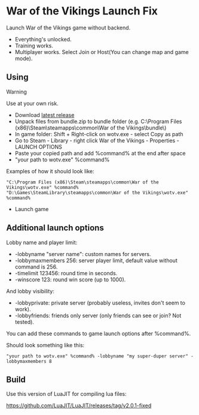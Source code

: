 # War of the Vikings Launch Fix
Launch War of the Vikings game without backend.
- Everything's unlocked.
- Training works.
- Multiplayer works. Select Join or Host(You can change map and game mode).
## Using
> [!WARNING]
> Use at your own risk.
- Download [latest release](https://github.com/angaityel/wotv-re/releases)
- Unpack files from bundle.zip to bundle folder (e.g. C:\Program Files (x86)\Steam\steamapps\common\War of the Vikings\bundle\\)
- In game folder: Shift + Right-click on wotv.exe - select Copy as path
- Go to Steam - Library - right click War of the Vikings - Properties - LAUNCH OPTIONS
- Paste your copied path and add %command% at the end after space
- "your path to wotv.exe" %command%

Examples of how it should look like:
```
"C:\Program Files (x86)\Steam\steamapps\common\War of the Vikings\wotv.exe" %command%
"D:\Games\SteamLibrary\steamapps\common\War of the Vikings\wotv.exe" %command%
```
- Launch game
## Additional launch options
Lobby name and player limit:
- -lobbyname "server name": custom names for servers.
- -lobbymaxmembers 256: server player limit, default value without command is 256.
- -timelimit 123456: round time in seconds.
- -winscore 123: round win score (up to 1000).

And lobby visibility:
- -lobbyprivate: private server (probably useless, invites don't seem to work).
- -lobbyfriends: friends only server (only friends can see or join? Not tested).

You can add these commands to game launch options after %command%.

Should look something like this:
```
"your path to wotv.exe" %command% -lobbyname "my super-duper server" -lobbymaxmembers 8
```
## Build
Use this version of LuaJIT for compiling lua files:

https://github.com/LuaJIT/LuaJIT/releases/tag/v2.0.1-fixed

